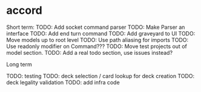 # accord

Short term:
TODO: Add socket command parser
TODO: Make Parser an interface
TODO: Add end turn command
TODO: Add graveyard to UI
TODO: Move models up to root level
TODO: Use path aliasing for imports
TODO: Use readonly modifier on Command???
TODO: Move test projects out of model section.
TODO: Add a real todo section, use issues instead?

Long term

TODO: testing
TODO: deck selection / card lookup for deck creation
TODO: deck legality validation
TODO: add infra code
